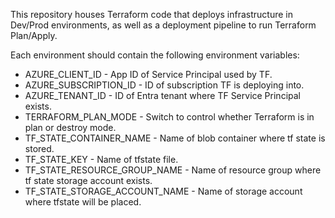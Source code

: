 This repository houses Terraform code that deploys infrastructure in Dev/Prod environments, as well as a deployment pipeline to run Terraform Plan/Apply.

Each environment should contain the following environment variables:

- AZURE_CLIENT_ID - App ID of Service Principal used by TF.
- AZURE_SUBSCRIPTION_ID - ID of subscription TF is deploying into.
- AZURE_TENANT_ID - ID of Entra tenant where TF Service Principal exists.
- TERRAFORM_PLAN_MODE - Switch to control whether Terraform is in plan or destroy mode.
- TF_STATE_CONTAINER_NAME - Name of blob container where tf state is stored.
- TF_STATE_KEY - Name of tfstate file.
- TF_STATE_RESOURCE_GROUP_NAME - Name of resource group where tf state storage account exists.
- TF_STATE_STORAGE_ACCOUNT_NAME - Name of storage account where tfstate will be placed.

